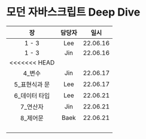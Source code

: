 # 모던 자바스크립트 Deep Dive

|  장   | 담당자 |   일시   |
| :---: | :----: | :------: |
| 1 - 3 |  Lee   | 22.06.16 |
| 1 - 3 |  Jin   | 22.06.16 |
|<<<<<<< HEAD|||
| 4_변수 | Jin | 22.06.17 |
| 5_표현식과 문 | Lee | 22.06.17 |
| 6_데이터 타입 | Lee | 22.06.21 |
| 7_연산자 | Jin | 22.06.21 |
| 8_제어문 | Baek | 22.06.21 |
|  |        |          |
|               |        |          |
|               |        |          |
|               |        |          |
